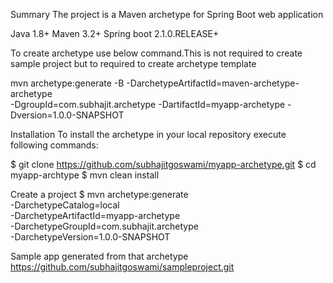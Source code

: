 Summary
The project is a Maven archetype for Spring Boot web application 

Java 1.8+
Maven 3.2+
Spring boot 2.1.0.RELEASE+

To create archetype use below command.This is not required to create sample project but to required to create archetype template

mvn archetype:generate -B -DarchetypeArtifactId=maven-archetype-archetype  
-DgroupId=com.subhajit.archetype 
-DartifactId=myapp-archetype 
-Dversion=1.0.0-SNAPSHOT


Installation
To install the archetype in your local repository execute following commands:


$ git clone https://github.com/subhajitgoswami/myapp-archetype.git
$ cd myapp-archtype
$ mvn clean install

Create a project
$ mvn archetype:generate \
     -DarchetypeCatalog=local \
     -DarchetypeArtifactId=myapp-archetype \
     -DarchetypeGroupId=com.subhajit.archetype \
     -DarchetypeVersion=1.0.0-SNAPSHOT
     
Sample app generated from that archetype
https://github.com/subhajitgoswami/sampleproject.git
